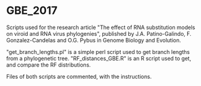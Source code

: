 # GBE_2017
Scripts used for the research article "The effect of RNA substitution models on viroid and RNA virus phylogenies", published by J.A. Patino-Galindo, F. Gonzalez-Candelas and O.G. Pybus in Genome Biology and Evolution.

"get_branch_lengths.pl" is a simple perl script used to get branch lengths from a phylogenetic tree.
"RF_distances_GBE.R"    is  an R script used to get, and compare the RF distributions.

Files of both scripts are commented, with the instructions.

